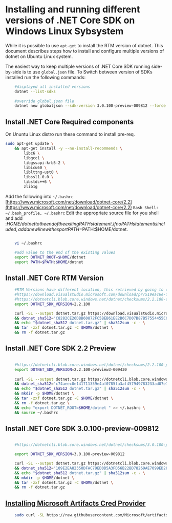 # Installing and running different versions of .NET Core SDK on Windows Linux Sybsystem
While it is possible to use `apt-get` to install the RTM version of dotnet. This document describes steps how to install and configure multiple versions of dotnet on Ubuntu Linux system.

The easiest way to keep multiple versions of .NET Core SDK running side-by-side is to use `global.json` file. 
To Switch between version of SDKs installed run the following commands:

```bash
    #displayed all installed versions
    dotnet --list-sdks
    
    #override global.json file
    dotnet new globaljson --sdk-version 3.0.100-preview-009812 --force
```

## Install .NET Core Required components

On Ununtu Linux distro run these command to install pre-req.

```bash
sudo apt-get update \
    && apt-get install -y --no-install-recommends \
        libc6 \
        libgcc1 \
        libgssapi-krb5-2 \
        libicu60 \
        liblttng-ust0 \
        libssl1.0.0 \
        libstdc++6 \
        zlib1g 
```

Add the following into `~/.bashrc`
[https://www.microsoft.com/net/download/dotnet-core/2.2](https://www.microsoft.com/net/download/dotnet-core/2.2)
`Bash Shell: ~/.bash_profile, ~/.bashrc` Edit the appropriate source file for you shell and add :$HOME/dotnet to the end of the exiting PATH statement. If no PATH statement is included, add a new line with export PATH=$PATH:$HOME/dotnet.
```bash

    vi ~/.bashrc

    #add value to the end of the existing values
    export DOTNET_ROOT=$HOME/dotnet
    export PATH=$PATH:$HOME/dotnet

```

## Install .NET Core RTM Version

```bash
    #RTM Versions have different location, this retrieved by going to official download page and copying the link for the downloaded file.
    #https://download.visualstudio.microsoft.com/download/pr/519eac6e-f2c9-49dd-a60d-02072ed8e5b3/aed96c5eee6a74a5cde2e3f1ad4c7121/dotnet-sdk-2.2.100-linux-x64.tar.gz
    #https://dotnetcli.blob.core.windows.net/dotnet/checksums/2.2.100-sdk-sha.txt
    export DOTNET_SDK_VERSION=2.2.100

    curl -SL --output dotnet.tar.gz https://download.visualstudio.microsoft.com/download/pr/519eac6e-f2c9-49dd-a60d-02072ed8e5b3/aed96c5eee6a74a5cde2e3f1ad4c7121/dotnet-sdk-$DOTNET_SDK_VERSION-linux-x64.tar.gz \
    && dotnet_sha512='C8282CE26DBB60872FC5BEB61EE2B6C7D07B87B57554455C017038EE5805596E277E47C721D6C676C8E5ABE3794AB0BD99CFF51147975B88E0B8D4C066FB6E15' \
    && echo "$dotnet_sha512 dotnet.tar.gz" | sha512sum -c - \
    && tar -zxf dotnet.tar.gz -C $HOME/dotnet \
    && rm -f dotnet.tar.gz

```

## Install .NET Core SDK 2.2 Preview

```bash

    #https://dotnetcli.blob.core.windows.net/dotnet/checksums/2.2.100-preview3-009430-sdk-sha.txt
    export DOTNET_SDK_VERSION=2.2.100-preview3-009430
    
    curl -SL --output dotnet.tar.gz https://dotnetcli.blob.core.windows.net/dotnet/Sdk/$DOTNET_SDK_VERSION/dotnet-sdk-$DOTNET_SDK_VERSION-linux-x64.tar.gz \
    && dotnet_sha512='c74aeec0e141711359e4af0785fa3af457949783233ad07e7afea2f98f34ddfbf9ced56fb29a92b5350381c4698a4fae09865af9ee03ef24195ec659e852a089' \
    && echo "$dotnet_sha512 dotnet.tar.gz" | sha512sum -c - \
    && mkdir -p $HOME/dotnet \
    && tar -zxf dotnet.tar.gz -C $HOME/dotnet \
    && rm -f dotnet.tar.gz \
    && echo "export DOTNET_ROOT=$HOME/dotnet " >> ~/.bashrc \
    && source ~/.bashrc

```

## Install .NET Core SDK 3.0.100-preview-009812

```bash

    #https://dotnetcli.blob.core.windows.net/dotnet/checksums/3.0.100-preview-009812-sdk-sha.txt

    export DOTNET_SDK_VERSION=3.0.100-preview-009812

    curl -SL --output dotnet.tar.gz https://dotnetcli.blob.core.windows.net/dotnet/Sdk/$DOTNET_SDK_VERSION/dotnet-sdk-$DOTNET_SDK_VERSION-linux-x64.tar.gz \
    && dotnet_sha512='109E2EA82350DFAC79ED0D5A3FD56B22BD78269AE7099ED288A7893DF4B24DB6E5A7934F4764A5763D3F0777FE8E51A8F2454EA1055700D62111B396FA5E8B39' \
    && echo "$dotnet_sha512 dotnet.tar.gz" | sha512sum -c - \
    && mkdir -p $HOME/dotnet \
    && tar -zxf dotnet.tar.gz -C $HOME/dotnet \
    && rm -f dotnet.tar.gz

```

## [Installing Microsoft Artifacts Cred Provider](https://github.com/Microsoft/artifacts-credprovider)

```bash
    sudo curl -SL https://raw.githubusercontent.com/Microsoft/artifacts-credprovider/master/helpers/installcredprovider.sh | bash
```